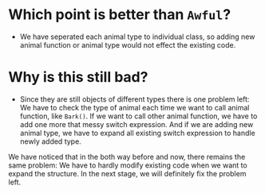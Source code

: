 # Which point is better than `Awful`?

* We have seperated each animal type to individual class, so adding new animal function or animal type would not effect the existing code.

# Why is this still bad?

* Since they are still objects of different types there is one problem left: We have to check the type of animal each time we want to call animal function, like `Bark()`. If we want to call other animal function, we have to add one more that messy switch expression. And if we are adding new animal type, we have to expand all existing switch expression to handle newly added type.

We have noticed that in the both way before and now, there remains the same problem: We have to hardly modify existing code when we want to expand the structure. In the next stage, we will definitely fix the problem left.
